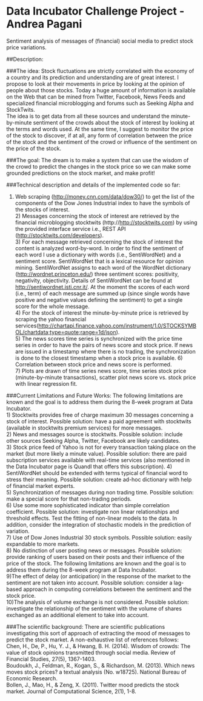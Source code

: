 # Data Incubator Challenge Project - Andrea Pagani
Sentiment analysis of messages of (financial) social media to predict stock price variations.



##Description:

###The idea:
Stock fluctuations are strictly correlated with the economy of a country and its prediction and understanding are of great interest. I propose to look at their movements in price by looking at the opinion of people about those stocks. Today a huge amount of information is available on the Web that can be mined from Twitter, Facebook, News Feeds and specialized financial microblogging and forums such as Seeking Alpha and StockTwits.  
The idea is to get data from all these sources and understand the minute-by-minute sentiment of the crowds about the stock of interest by looking at the terms and words used. At the same time, I suggest to monitor the price of the stock to discover, if at all, any form of correlation between the price of the stock and the sentiment of the crowd or influence of the sentiment on the price of the stock.


###The goal:
The dream is to make a system that can use the wisdom of the crowd to predict the changes in the stock price so we can make some grounded predictions on the stock market, and make profit!

###Technical description and details of the implemented code so far:
1) Web scraping (http://money.cnn.com/data/dow30/) to get the list of the components of the Dow Jones Industrial index to have the symbols of the stocks of interest.  
    2) Messages concerning the stock of interest are retrieved by the financial microblogging stocktwits (http://http://stocktwits.com) by using the provided interface service i.e., REST API (http://stocktwits.com/developers).  
    3) For each message retrieved concerning the stock of interest the content is analyzed word-by-word. In order to find the sentiment of each word I use a dictionary with words (i.e., SentiWordNet) and a sentiment score. SentiWordNet that is a lexical resource for opinion mining. SentiWordNet assigns to each word of the WordNet dictionary (http://wordnet.princeton.edu/) three sentiment scores: positivity, negativity, objectivity. Details of SentiWordNet can be found at http://sentiwordnet.isti.cnr.it/. At the moment the scores of each word (i.e., term) of each message are summed up (since single words have positive and negative values defining the sentiment) to get a single score for the whole message.  
    4) For the stock of interest the minute-by-minute price is retrieved by scraping the yahoo financial services(http://chartapi.finance.yahoo.com/instrument/1.0/STOCKSYMBOL/chartdata;type=quote;range=1d/json).  
    5) The news scores time series is synchronized with the price time series in order to have the pairs of news score and stock price. If news are issued in a timestamp where there is no trading, the synchronization is done to the closest timestamp when a stock price is available.
    6) Correlation between stock price and news score is performed.  
    7) Plots are drawn of time series news score, time series stock price (minute-by-minute transactions), scatter plot news score vs. stock price with linear regression fit.


###Current Limitations and Future Works:
The following limitations are known and the goal is to address them during the 8-week program at Data Incubator.  
    1) Stocktwits provides free of charge maximum 30 messages concerning a stock of interest. Possible solution: have a paid agreement with stocktwits (available in stocktwits premium services) for more messages.  
    2) News and messages source is stocktwits. Possible solution: include other sources Seeking Alpha, Twitter, Facebook are likely candidates.  
    3) Stock price feed of Yahoo is not for every transaction taking place on the market (but more likely a minute value). Possible solution: there are paid subscription services available with real-time services (also mentioned in the Data Incubator page is Quandl that offers this subscription).
    4) SentiWordNet should be extended with terms typical of financial word to stress their meaning. Possible solution: create ad-hoc dictionary with help of financial market experts.  
    5) Synchronization of messages during non trading time. Possible solution: make a special score for that non-trading periods.  
    6) Use some more sophisticated indicator than simple correlation coefficient. Possible solution: investigate non linear relationships and threshold effects. Test the fitting of non-linear models to the data. In addition, consider the integration of stochastic models in the prediction of variation.  
    7) Use of Dow Jones Industrial 30 stock symbols. Possible solution: easily expandable to more markets.  
    8) No distinction of user posting news or messages. Possible solution: provide ranking of users based on their posts and their influence of the price of the stock.
The following limitations are known and the goal is to address them during the 8-week program at Data Incubator.  
9)The effect of delay (or anticipation) in the response of the market to the sentiment are not taken into account. Possible solution: consider a lag-based approach in computing correlations between the sentiment and the stock price.  
10)The analysis of volume exchange is not considered. Possible solution: investigate the relationship of the sentiment with the volume of shares exchanged as an additional element to take into account.  

###The scientific background:
There are scientific publications investigating this sort of approach of extracting the mood of messages to predict the stock market. A non-exhaustive list of references follows:  
Chen, H., De, P., Hu, Y. J., & Hwang, B. H. (2014). Wisdom of crowds: The value of stock opinions transmitted through social media. Review of Financial Studies, 27(5), 1367-1403.  
Boudoukh, J., Feldman, R., Kogan, S., & Richardson, M. (2013). Which news moves stock prices? a textual analysis (No. w18725). National Bureau of Economic Research.  
Bollen, J., Mao, H., & Zeng, X. (2011). Twitter mood predicts the stock market. Journal of Computational Science, 2(1), 1-8.  
